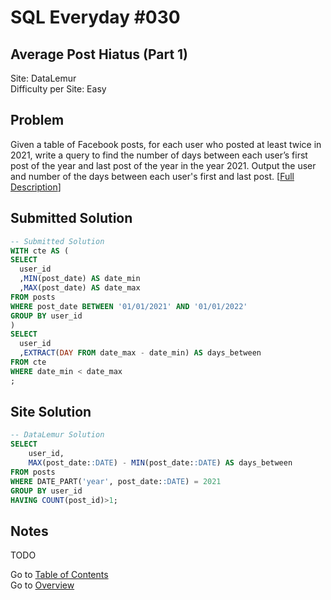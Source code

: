 # SQL Everyday \#030

## Average Post Hiatus (Part 1)

Site: DataLemur\
Difficulty per Site: Easy

## Problem

Given a table of Facebook posts, for each user who posted at least twice in 2021, write a query to find the number of days between each user’s first post of the year and last post of the year in the year 2021. Output the user and number of the days between each user's first and last post. [[Full Description](https://datalemur.com/questions/sql-average-post-hiatus-1)]

## Submitted Solution

```sql
-- Submitted Solution
WITH cte AS (
SELECT 
  user_id
  ,MIN(post_date) AS date_min
  ,MAX(post_date) AS date_max
FROM posts
WHERE post_date BETWEEN '01/01/2021' AND '01/01/2022'
GROUP BY user_id
)
SELECT
  user_id
  ,EXTRACT(DAY FROM date_max - date_min) AS days_between
FROM cte
WHERE date_min < date_max
;
```

## Site Solution

```sql
-- DataLemur Solution 
SELECT 
	user_id, 
    MAX(post_date::DATE) - MIN(post_date::DATE) AS days_between
FROM posts
WHERE DATE_PART('year', post_date::DATE) = 2021 
GROUP BY user_id
HAVING COUNT(post_id)>1;
```

## Notes

TODO

Go to [Table of Contents](/README.md#contents)\
Go to [Overview](/README.md)
